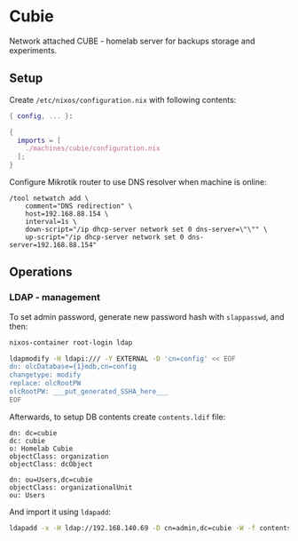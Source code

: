 # Cubie

Network attached CUBE - homelab server for backups storage and experiments.

## Setup

Create `/etc/nixos/configuration.nix` with following contents:

```nix
{ config, ... }:

{
  imports = [
    ./machines/cubie/configuration.nix
  ];
}
```

Configure Mikrotik router to use DNS resolver when machine is online:

```
/tool netwatch add \
    comment="DNS redirection" \
    host=192.168.88.154 \
    interval=1s \
    down-script="/ip dhcp-server network set 0 dns-server=\"\"" \
    up-script="/ip dhcp-server network set 0 dns-server=192.168.88.154"
```

## Operations

### LDAP - management

To set admin password, generate new password hash with `slappasswd`, and then:

```bash
nixos-container root-login ldap

ldapmodify -H ldapi:/// -Y EXTERNAL -D 'cn=config' << EOF
dn: olcDatabase={1}mdb,cn=config
changetype: modify
replace: olcRootPW
olcRootPW: ___put_generated_SSHA_here___
EOF
```

Afterwards, to setup DB contents create `contents.ldif` file:

```
dn: dc=cubie
dc: cubie
o: Homelab Cubie
objectClass: organization
objectClass: dcObject

dn: ou=Users,dc=cubie
objectClass: organizationalUnit
ou: Users
```

And import it using `ldapadd`:

```bash
ldapadd -x -H ldap://192.168.140.69 -D cn=admin,dc=cubie -W -f contents.ldif
```
